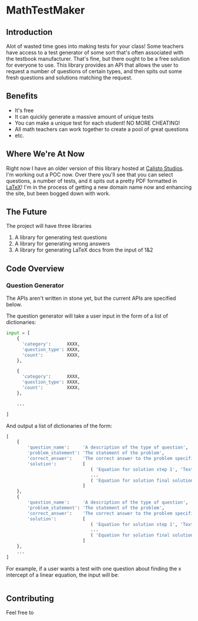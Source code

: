 # MathTestMaker

## Introduction
Alot of wasted time goes into making tests for your class! Some teachers have access to a test generator 
of some sort that's often associated with the testbook manufacturer. That's fine, but there ought to be 
a free solution for everyone to use. This library provides an API that allows the user to request a number
of questions of certain types, and then spits out some fresh questions and solutions matching the request.

## Benefits
* It's free
* It can quickly generate a massive amount of unique tests
* You can make a unique test for each student! NO MORE CHEATING!
* All math teachers can work together to create a pool of great questions
* etc.

## Where We're At Now
Right now I have an older version of this library hosted at [Calisto Studios](www.calistostudios.com). 
I'm working out a POC now. Over there you'll see that you can select questions, a number of tests, and 
it spits out a pretty PDF formatted in [LaTeX](https://www.latex-project.org/)! I'm in the process of getting
a new domain name now and enhancing the site, but been bogged down with work.

## The Future
The project will have three libraries
1. A library for generating test questions
2. A library for generating wrong answers
3. A library for generating LaTeX docs from the input of 1&2

## Code Overview

### Question Generator
The APIs aren't written in stone yet, but the current APIs are specified below.

The question generator will take a user input in the form of a list of dictionaries:
```python
input = [
    { 
      'category':      XXXX,
      'question_type': XXXX,
      'count':         XXXX,
    },

    { 
      'category':      XXXX,
      'question_type': XXXX,
      'count':         XXXX,
    },

    ... 

]
```

And output a list of dictionaries of the form:
```python
[
    {
        'question_name':     'A description of the type of question',
        'problem_statement': 'The statement of the problem',
        'correct_answer':    'The correct answer to the problem specified in the problem_statement',
        'solution':          [
                                ( 'Equation for solution step 1', 'Text for solution step 1' ),
                                ...
                                ( 'Equation for solution final solution step', 'Text for final solution step' )
                             ]
    },
    {
        'question_name':     'A description of the type of question',
        'problem_statement': 'The statement of the problem',
        'correct_answer':    'The correct answer to the problem specified in the problem_statement',
        'solution':          [
                                ( 'Equation for solution step 1', 'Text for solution step 1' ),
                                ...
                                ( 'Equation for solution final solution step', 'Text for final solution step' )
                             ]
    },
    ...
]
```

For example, if a user wants a test with one question about finding the x intercept of a linear equation, the input will be:

```python
```


## Contributing
Feel free to 
